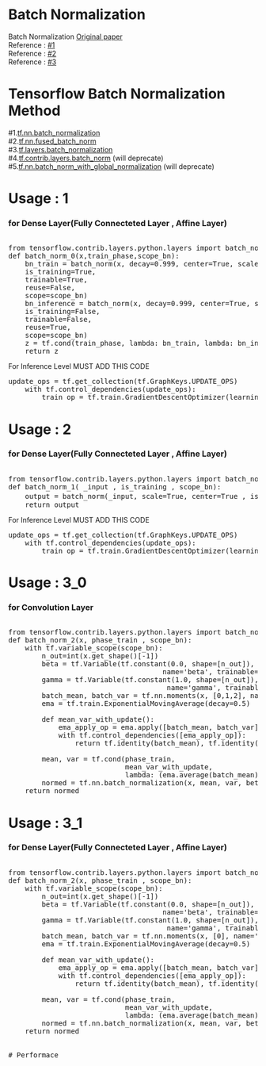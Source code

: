 # Batch Normalization 

Batch Normalization [Original paper](https://arxiv.org/abs/1502.03167)<br>
Reference : [#1](https://r2rt.com/implementing-batch-normalization-in-tensorflow.html)<br>
Reference : [#2](https://stackoverflow.com/questions/33949786/how-could-i-use-batch-normalization-in-tensorflow/38320613#38320613)<br>
Reference : [#3](https://stackoverflow.com/questions/40879967/how-to-use-batch-normalization-correctly-in-tensorflow)<br>

# Tensorflow Batch Normalization Method 

#1.[tf.nn.batch_normalization](https://www.tensorflow.org/api_docs/python/tf/nn/batch_normalization)<br>
#2.[tf.nn.fused_batch_norm](https://www.tensorflow.org/api_docs/python/tf/nn/fused_batch_norm)<br>
#3.[tf.layers.batch_normalization](https://www.tensorflow.org/api_docs/python/tf/layers/batch_normalization)<br>
#4.[tf.contrib.layers.batch_norm](https://www.tensorflow.org/api_docs/python/tf/contrib/layers/batch_norm) (will deprecate)<br> 
#5.[tf.nn.batch_norm_with_global_normalization](https://www.tensorflow.org/api_docs/python/tf/nn/batch_norm_with_global_normalization) (will deprecate)<br>


# **Usage** : 1 
### for Dense Layer(Fully Connecteted Layer , Affine Layer)
<pre> 
from tensorflow.contrib.layers.python.layers import batch_norm as batch_norm
def batch_norm_0(x,train_phase,scope_bn):
    bn_train = batch_norm(x, decay=0.999, center=True, scale=True,
    is_training=True,
    trainable=True,
    reuse=False,
    scope=scope_bn)
    bn_inference = batch_norm(x, decay=0.999, center=True, scale=True,
    is_training=False,
    trainable=False,
    reuse=True,
    scope=scope_bn)
    z = tf.cond(train_phase, lambda: bn_train, lambda: bn_inference)
    return z
</pre>

For Inference Level 
MUST ADD THIS CODE
<pre>
update_ops = tf.get_collection(tf.GraphKeys.UPDATE_OPS)
    with tf.control_dependencies(update_ops):
        train_op = tf.train.GradientDescentOptimizer(learning_rate).minimize(cost)
</pre>


# **Usage** : 2 
### for Dense Layer(Fully Connecteted Layer , Affine Layer)
<pre> 
from tensorflow.contrib.layers.python.layers import batch_norm as batch_norm
def batch_norm_1( _input , is_training , scope_bn):
    output = batch_norm(_input, scale=True, center=True , is_training=is_training , scope=scope_bn) # 테스트 시에도 학습이 되는건가
    return output
</pre>

For Inference Level 
MUST ADD THIS CODE
<pre>
update_ops = tf.get_collection(tf.GraphKeys.UPDATE_OPS)
    with tf.control_dependencies(update_ops):
        train_op = tf.train.GradientDescentOptimizer(learning_rate).minimize(cost)
</pre>


# **Usage** : 3_0 <br> 
### for Convolution Layer 
<pre> 
from tensorflow.contrib.layers.python.layers import batch_norm as batch_norm
def batch_norm_2(x, phase_train , scope_bn):
    with tf.variable_scope(scope_bn):
        n_out=int(x.get_shape()[-1])
        beta = tf.Variable(tf.constant(0.0, shape=[n_out]),
                                     name='beta', trainable=True)
        gamma = tf.Variable(tf.constant(1.0, shape=[n_out]),
                                      name='gamma', trainable=True)
        batch_mean, batch_var = tf.nn.moments(x, [0,1,2], name='moments')
        ema = tf.train.ExponentialMovingAverage(decay=0.5)

        def mean_var_with_update():
            ema_apply_op = ema.apply([batch_mean, batch_var])
            with tf.control_dependencies([ema_apply_op]):
                return tf.identity(batch_mean), tf.identity(batch_var)

        mean, var = tf.cond(phase_train,
                            mean_var_with_update,
                            lambda: (ema.average(batch_mean), ema.average(batch_var)))
        normed = tf.nn.batch_normalization(x, mean, var, beta, gamma, 1e-3)
    return normed
</pre>
    
# **Usage** : 3_1
### for Dense Layer(Fully Connecteted Layer , Affine Layer)
<pre> 
from tensorflow.contrib.layers.python.layers import batch_norm as batch_norm
def batch_norm_2(x, phase_train , scope_bn):
    with tf.variable_scope(scope_bn):
        n_out=int(x.get_shape()[-1])
        beta = tf.Variable(tf.constant(0.0, shape=[n_out]),
                                     name='beta', trainable=True)
        gamma = tf.Variable(tf.constant(1.0, shape=[n_out]),
                                      name='gamma', trainable=True)
        batch_mean, batch_var = tf.nn.moments(x, [0], name='moments')
        ema = tf.train.ExponentialMovingAverage(decay=0.5)

        def mean_var_with_update():
            ema_apply_op = ema.apply([batch_mean, batch_var])
            with tf.control_dependencies([ema_apply_op]):
                return tf.identity(batch_mean), tf.identity(batch_var)

        mean, var = tf.cond(phase_train,
                            mean_var_with_update,
                            lambda: (ema.average(batch_mean), ema.average(batch_var)))
        normed = tf.nn.batch_normalization(x, mean, var, beta, gamma, 1e-3)
    return normed


# Performace 
